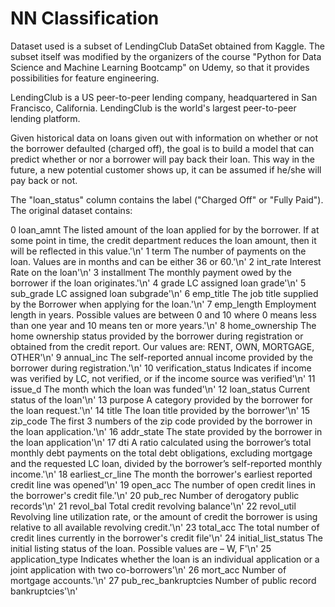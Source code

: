 # NN Classification
 
Dataset used is a subset of LendingClub DataSet obtained from Kaggle. The subset itself was modified by the organizers of the course "Python for Data Science and Machine Learning Bootcamp" on Udemy, so that it provides possibilities for feature engineering.

LendingClub is a US peer-to-peer lending company, headquartered in San Francisco, California. LendingClub is the world's largest peer-to-peer lending platform.

Given historical data on loans given out with information on whether or not the borrower defaulted (charged off), the goal is to build a model that can predict whether or nor a borrower will pay back their loan. This way in the future, a new potential customer shows up, it can be assumed if he/she will pay back or not.

The "loan_status" column contains the label ("Charged Off" or "Fully Paid"). The original dataset contains:

0   loan_amnt				The listed amount of the loan applied for by the borrower. If at some point in time, the credit department reduces the loan amount, then it will be reflected in this value.'\n'
1	term					The number of payments on the loan. Values are in months and can be either 36 or 60.'\n'
2	int_rate				Interest Rate on the loan'\n'
3	installment				The monthly payment owed by the borrower if the loan originates.'\n'
4	grade					LC assigned loan grade'\n'
5	sub_grade				LC assigned loan subgrade'\n'
6	emp_title				The job title supplied by the Borrower when applying for the loan.'\n'
7	emp_length				Employment length in years. Possible values are between 0 and 10 where 0 means less than one year and 10 means ten or more years.'\n'
8	home_ownership			The home ownership status provided by the borrower during registration or obtained from the credit report. Our values are: RENT, OWN, MORTGAGE, OTHER'\n'
9	annual_inc				The self-reported annual income provided by the borrower during registration.'\n'
10	verification_status		Indicates if income was verified by LC, not verified, or if the income source was verified'\n'
11	issue_d					The month which the loan was funded'\n'
12	loan_status				Current status of the loan'\n'
13	purpose					A category provided by the borrower for the loan request.'\n'
14	title					The loan title provided by the borrower'\n'
15	zip_code				The first 3 numbers of the zip code provided by the borrower in the loan application.'\n'
16	addr_state				The state provided by the borrower in the loan application'\n'
17	dti						A ratio calculated using the borrower’s total monthly debt payments on the total debt obligations, excluding mortgage and the requested LC loan, divided by the borrower’s self-reported monthly income.'\n'
18	earliest_cr_line		The month the borrower's earliest reported credit line was opened'\n'
19	open_acc				         The number of open credit lines in the borrower's credit file.'\n'
20	pub_rec					         Number of derogatory public records'\n'
21	revol_bal				        Total credit revolving balance'\n'
22	revol_util				       Revolving line utilization rate, or the amount of credit the borrower is using relative to all available revolving credit.'\n'
23	total_acc				        The total number of credit lines currently in the borrower's credit file'\n'
24	initial_list_status		The initial listing status of the loan. Possible values are – W, F'\n'
25	application_type		   Indicates whether the loan is an individual application or a joint application with two co-borrowers'\n'
26	mort_acc				         Number of mortgage accounts.'\n'
27	pub_rec_bankruptcies	Number of public record bankruptcies'\n'
